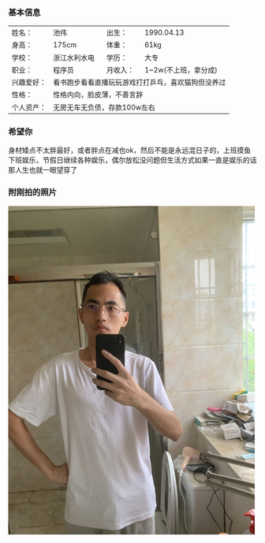 ### 基本信息
<table>
    <tr>
        <td>姓名：</td>
        <td>池伟</td>
        <td>出生：</td>
        <td>1990.04.13</td>
    </tr>
    <tr>
        <td>身高：</td>
        <td>175cm</td>
        <td>体重：</td>
        <td>61kg</td>
    </tr>
    <tr>
        <td>学校：</td>
        <td>浙江水利水电</td>
        <td>学历：</td>
        <td>大专</td>
    </tr>
    <tr>
        <td>职业：</td>
        <td>程序员</td>
        <td>月收入：</td>
        <td>1~2w(不上班，拿分成)</td>
    </tr>
    <tr>
        <td>兴趣爱好：</td>
        <td colspan="3">看书跑步看看直播玩玩游戏打打乒乓，喜欢猫狗但没养过</td>
    </tr>
    <tr>
        <td>性格：</td>
        <td colspan="3">性格内向，脸皮薄，不善言辞</td>
    </tr>
    <tr>
        <td>个人资产：</td>
        <td colspan="3">无房无车无负债，存款100w左右</td>
    </tr>
</table>

### 希望你
身材矮点不太胖最好，或者胖点在减也ok，然后不能是永远混日子的，上班摸鱼下班娱乐，节假日继续各种娱乐，偶尔放松没问题但生活方式如果一直是娱乐的话那人生也就一眼望穿了

### 附刚拍的照片
![Image](https://raw.githubusercontent.com/clms2/arcs/master/res/other/333.jpg)
